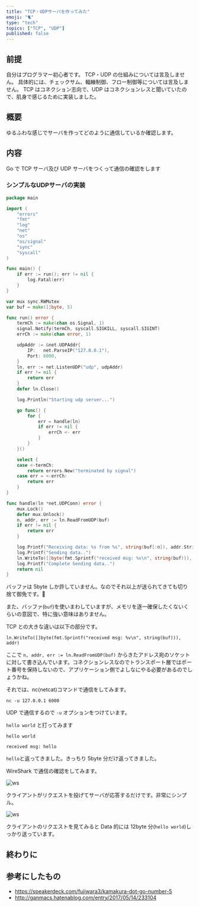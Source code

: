 ```yaml
---
title: "TCP・UDPサーバを作ってみた"
emoji: "🐈"
type: "tech"
topics: ["TCP", "UDP"]
published: false
---
```


## 前提

自分はプログラマー初心者です。
TCP・UDP の仕組みについては言及しません。
具体的には、チェックサム、輻輳制御、フロー制御等については言及しません。
TCP はコネクション志向で、UDP はコネクションレスと聞いていたので、肌身で感じるために実装しました。

## 概要　

ゆるふわな感じでサーバを作ってどのように通信しているか確認します。

## 内容

Go で TCP サーバ及び UDP サーバをつくって通信の確認をします

### シンプルなUDPサーバの実装


```go
package main

import (
	"errors"
	"fmt"
	"log"
	"net"
	"os"
	"os/signal"
	"sync"
	"syscall"
)

func main() {
	if err := run(); err != nil {
		log.Fatal(err)
	}
}

var mux sync.RWMutex
var buf = make([]byte, 5)

func run() error {
	termCh := make(chan os.Signal, 1)
	signal.Notify(termCh, syscall.SIGKILL, syscall.SIGINT)
	errCh := make(chan error, 1)

	udpAddr := &net.UDPAddr{
		IP:   net.ParseIP("127.0.0.1"),
		Port: 6000,
	}
	ln, err := net.ListenUDP("udp", udpAddr)
	if err != nil {
		return err
	}
	defer ln.Close()

	log.Println("Starting udp server...")

	go func() {
		for {
			err = handle(ln)
			if err != nil {
				errCh <- err
			}
		}
	}()

	select {
	case <-termCh:
		return errors.New("terminated by signal")
	case err = <-errCh:
		return err
	}
}

func handle(ln *net.UDPConn) error {
	mux.Lock()
	defer mux.Unlock()
	n, addr, err := ln.ReadFromUDP(buf)
	if err != nil {
		return err
	}

	log.Printf("Receiving data: %s from %s", string(buf[:n]), addr.String())
	log.Printf("Sending data..")
	ln.WriteTo([]byte(fmt.Sprintf("received msg: %v\n", string(buf))), addr)
	log.Printf("Complete Sending data..")
	return nil
}
```

バッファは 5byte しか許していません。なのでそれ以上が送られてきても切り捨て御免です。:sheep:

また、バッファ(`buf`)を使いまわしていますが、メモリを逐一確保したくないくらいの意図で、特に強い意味はありません。

TCP との大きな違いは以下の部分です。

`ln.WriteTo([]byte(fmt.Sprintf("received msg: %v\n", string(buf))), addr)`

ここで `n, addr, err := ln.ReadFromUDP(buf)` からきたアドレス宛のソケットに対して書き込んでいます。コネクションレスなのでトランスポート層ではポート番号を保持しないので、アプリケーション側でよしなにやる必要があるのでしょうかね。

それでは、nc(netcat)コマンドで通信をしてみます。

`nc -u 127.0.0.1 6000`

UDP で通信するので `-u` オプションをつけています。

`hello world` と打ってみます

```plain
hello world
```

```plain
received msg: hello
```

`hello`と返ってきました。きっちり 5byte 分だけ返ってきました。

WireShark で通信の確認をしてみます。

![ws](https://storage.googleapis.com/zenn-user-upload/z3dpyngimp79du0comh52jeajf6a)

クライアントがリクエストを投げてサーバが応答するだけです。非常にシンプル。

![ws](https://storage.googleapis.com/zenn-user-upload/9i0u44hwq3qectkhwp6h85pb970e)

クライアントのリクエストを見てみると Data 的には 12byte 分(`hello world`)しっかり送っています。

## 終わりに

## 参考にしたもの

* <https://speakerdeck.com/fujiwara3/kamakura-dot-go-number-5>
* <http://ganmacs.hatenablog.com/entry/2017/05/14/233104>
